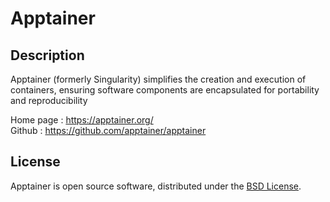 # Apptainer

## Description 

Apptainer (formerly Singularity) simplifies the creation and execution of containers, ensuring software components are encapsulated for portability and reproducibility

Home page  : https://apptainer.org/
<br>
Github     : https://github.com/apptainer/apptainer

## License

Apptainer is open source software, distributed under the [BSD License](https://github.com/apptainer/apptainer/blob/main/LICENSE.md).

## 
